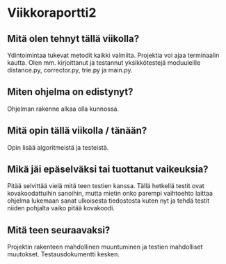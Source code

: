 # Viikkoraportti2

## Mitä olen tehnyt tällä viikolla?
Ydintoimintaa tukevat metodit kaikki valmiita. Projektia voi ajaa terminaalin kautta. Olen mm. kirjoittanut ja testannut yksikkötestejä moduuleille distance.py, corrector.py, trie.py ja main.py. 

## Miten ohjelma on edistynyt?
Ohjelman rakenne alkaa olla kunnossa.

## Mitä opin tällä viikolla / tänään?
Opin lisää algoritmeistä ja testeistä.

## Mikä jäi epäselväksi tai tuottanut vaikeuksia?
Pitää selvittää vielä mitä teen testien kanssa. Tällä hetkellä testit ovat kovakoodattuihin sanoihin, mutta mietin onko parempi vaihtoehto laittaa ohjelma lukemaan sanat ulkoisesta tiedostosta kuten nyt ja tehdä testit niiden pohjalta vaiko pitää kovakoodi.

## Mitä teen seuraavaksi?
Projektin rakenteen mahdollinen muuntuminen ja testien mahdolliset muutokset. Testausdokumentti kesken.